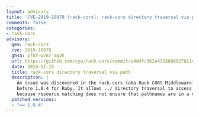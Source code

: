 ```yaml
---
layout: advisory
title: 'CVE-2019-18978 (rack-cors): rack-cors directory traversal via path'
comments: false
categories:
- rack-cors
advisory:
  gem: rack-cors
  cve: 2019-18978
  ghsa: pf8f-w267-mq2h
  url: https://github.com/cyu/rack-cors/commit/e4d4fc362a4315808927011cbe5afcfe5486f17d
  date: 2019-11-15
  title: rack-cors directory traversal via path
  description: |
    An issue was discovered in the rack-cors (aka Rack CORS Middleware) gem
    before 1.0.4 for Ruby. It allows ../ directory traversal to access private resources
    because resource matching does not ensure that pathnames are in a canonical format.
  patched_versions:
  - ">= 1.0.4"
---
```

